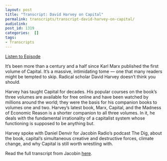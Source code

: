 ```yaml
---
layout: post
title: "Transcript: David Harvey on Capital"
permalink: transcripts/transcript-david-harvey-on-capital/
audiolink: 
post_id: 1319
categories:  []
tags: 
- Transcripts
---
```


[Listen to Episode](https://www.thedigradio.com/podcast/david-harvey-on-capital/)

It’s been more than a century and a half since Karl Marx published the first volume of Capital. It’s a massive, intimidating tome — one that many readers might be tempted to skip. Radical scholar David Harvey doesn’t think you should.

Harvey has taught Capital for decades. His popular courses on the book’s three volumes are available for free online and have been watched by millions around the world; they were the basis for his companion books to volumes one and two. Harvey’s latest book, Marx, Capital, and the Madness of Economic Reason is a shorter companion to all three volumes. In it, he deals with the fundamental irrationality of a capitalist system whose functioning is supposed to be anything but.

Harvey spoke with Daniel Denvir for Jacobin Radio’s podcast The Dig, about the book, capital’s simultaneous creative and destructive forces, climate change, and why Capital is still worth wrestling with.

Read the full transcript from Jacobin 
[here](https://www.jacobinmag.com/2018/07/karl-marx-capital-david-harvey).